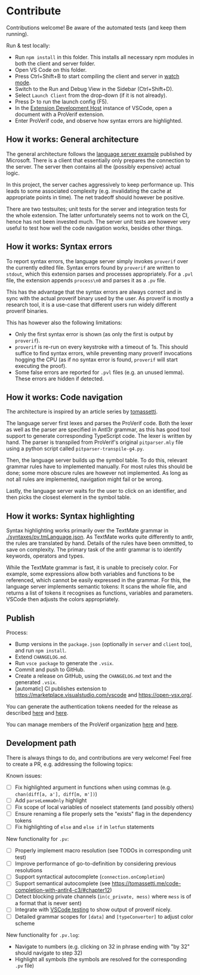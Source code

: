 # Contribute

Contributions welcome! Be aware of the automated tests (and keep them running).

Run & test locally:

- Run `npm install` in this folder. This installs all necessary npm modules in both the client and server folder.
- Open VS Code on this folder.
- Press Ctrl+Shift+B to start compiling the client and server in [watch mode](https://code.visualstudio.com/docs/editor/tasks#:~:text=The%20first%20entry%20executes,the%20HelloWorld.js%20file.).
- Switch to the Run and Debug View in the Sidebar (Ctrl+Shift+D).
- Select `Launch Client` from the drop-down (if it is not already).
- Press ▷ to run the launch config (F5).
- In the [Extension Development Host](https://code.visualstudio.com/api/get-started/your-first-extension#:~:text=Then%2C%20inside%20the%20editor%2C%20press%20F5.%20This%20will%20compile%20and%20run%20the%20extension%20in%20a%20new%20Extension%20Development%20Host%20window.) instance of VSCode, open a document with a ProVerif extension.
- Enter ProVerif code, and observe how syntax errors are highlighted.

## How it works: General architecture

The general architecture follows the [language server example](https://code.visualstudio.com/api/language-extensions/language-server-extension-guide) published by Microsoft. There is a client that essentially only prepares the connection to the server. The server then contains all the (possibly expensive) actual logic.

In this project, the server caches aggressively to keep performance up. This leads to some associated complexity (e.g. invalidating the cache at appropriate points in time). The net tradeoff should however be positive. 

There are two testsuites; unit tests for the server and integration tests for the whole extension. The latter unfortunately seems not to work on the CI, hence has not been invested much. The server unit tests are however very useful to test how well the code navigation works, besides other things.

## How it works: Syntax errors

To report syntax errors, the language server simply invokes `proverif` over the currently edited file.
Syntax errors found by `proverif` are written to `stdout`, which this extension parses and processes appropriately.
For a `.pvl` file, the extension appends `process\n0` and parses it as a `.pv` file.

This has the advantage that the syntax errors are always correct and in sync with the actual proverif binary used by the user. As proverif is mostly a research tool, it is a use-case that different users run widely different proverif binaries.

This has however also the following limitations:
- Only the first syntax error is shown (as only the first is output by `proverif`).
- `proverif` is re-run on every keystroke with a timeout of 1s. This should suffice to find syntax errors, while preventing many proverif invocations hogging the CPU (as if no syntax error is found, `proverif` will start executing the proof).
- Some false errors are reported for `.pvl` files (e.g. an unused lemma). These errors are hidden if detected.

## How it works: Code navigation

The architecture is inspired by an article series by [tomassetti](https://tomassetti.me/go-to-definition-in-the-language-server-protocol/). 

The language server first lexes and parses the ProVerif code. Both the lexer as well as the parser are specified in Antl3r grammar, as this has good tool support to generate corresponding TypeScript code. The lexer is written by hand. The parser is transpiled from ProVerif's original `pitparser.mly` file using a python script called `pitparser-transpile-g4.py`.

Then, the language server builds up the symbol table. To do this, relevant grammar rules have to implemented manually. For most rules this should be done; some more obscure rules are however not implemented. As long as not all rules are implemented, navigation might fail or be wrong.

Lastly, the language server waits for the user to click on an identifier, and then picks the closest element in the symbol table. 

## How it works: Syntax highlighting

Syntax highlighting works primarily over the TextMate grammar in [./syntaxes/pv.tmLanguage.json](./syntaxes/pv.tmLanguage.json). As TextMate works quite differently to antlr, the rules are translated by hand. Details of the rules have been ommitted, to save on complexity. The primary task of the antlr grammar is to identify keywords, operators and types.

While the TextMate grammar is fast, it is unable to precisely color. For example, some expressions allow both variables and functions to be referenced, which cannot be easily expressed in the grammar. For this, the language server implements semantic tokens: It scans the whole file, and returns a list of tokens it recognises as functions, variables and parameters. VSCode then adjusts the colors appropriately.

## Publish

Process:
- Bump versions in the `package.json` (optionally in `server` and `client` too), and run `npm install`.
- Extend `CHANGELOG.md`.
- Run `vsce package` to generate the `.vsix`. 
- Commit and push to GitHub.
- Create a release on GitHub, using the `CHANGELOG.md` text and the generated `.vsix`.
- [automatic] CI publishes extension to https://marketplace.visualstudio.com/vscode and https://open-vsx.org/.

You can generate the authentication tokens needed for the release as described [here](https://code.visualstudio.com/api/working-with-extensions/publishing-extension#get-a-personal-access-token) and [here](https://open-vsx.org/user-settings/tokens).

You can manage members of the ProVerif organization [here](https://marketplace.visualstudio.com/manage/publishers/proverif?noPrompt=true) and [here](https://open-vsx.org/user-settings/namespaces).

## Development path

There is always things to do, and contributions are very welcome! Feel free to create a PR, e.g. addressing the following topics:

Known issues:
- [ ] Fix highlighted argument in functions when using commas (e.g. `chan(diff[a, a'], diff[m, m'])`)
- [ ] Add `parseLemmaOnly` highlight
- [ ] Fix scope of local variables of noselect statements (and possibly others) 
- [ ] Ensure renaming a file properly sets the "exists" flag in the dependency tokens
- [ ] Fix highlighting of `else` and `else if` in `letfun` statements

New functionality for `.pv`:
- [ ] Properly implement macro resolution (see TODOs in corresponding unit test)
- [ ] Improve performance of go-to-definition by considering previous resolutions
- [ ] Support syntactical autocomplete (`connection.onCompletion`)
- [ ] Support semantical autocomplete (see https://tomassetti.me/code-completion-with-antlr4-c3/#chapter12)
- [ ] Detect blocking private channels (`in(c_private, mess)` where `mess` is of a format that is never sent)
- [ ] Integrate with [VSCode testing](https://code.visualstudio.com/api/extension-guides/testing) to show output of proverif nicely.
- [ ] Detailed grammar scopes for `[data]` and `[typeConverter]` to adjust color scheme

New functionality for `.pv.log`:
- Navigate to numbers (e.g. clicking on 32 in phrase ending with "by 32" should navigate to step 32)
- Highlight all symbols (the symbols are resolved for the corresponding `.pv` file)
